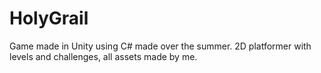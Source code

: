 # HolyGrail
Game made in Unity using C# made over the summer. 2D platformer with levels and challenges, all assets made by me.
